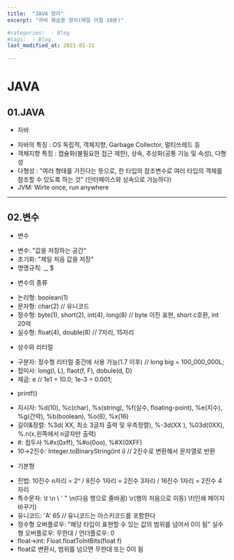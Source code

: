 ```yaml
---
title:  "JAVA 정리"
excerpt: "자바 복습용 정리(매일 아침 10분)"

#categories:  - Blog
#tags:  - Blog
last_modified_at: 2021-01-21
      
---
```


# JAVA


## 01.JAVA

* 자바
- 자바의 특징
      : OS 독립적, 객체지향, Garbage Collector, 멀티쓰레드 등
- 객체지향 특징
      : 캡슐화(불필요한 접근 제한), 상속, 추상화(공통 기능 및 속성), 다형성
- 다형성
      : "여러 형태를 가진다는 뜻으로, 한 타입의 참조변수로 여러 타입의 객체를 참조할 수 있도록 하는 것"
      (인터페이스와 상속으로 가능하다)
- JVM: Wirte once, run anywhere

*****
## 02.변수

* 변수
- 변수: "값을 저장하는 공간"
- 초기화: "제일 처음 값을 저장"
- 명명규칙: _, $

* 변수의 종류
- 논리형: boolean(1)
- 문자형: char(2) // 유니코드
- 정수형: byte(1), short(2), int(4), long(8) // byte 이진 표현, short c호환, int 20억
- 실수형: float(4), double(8) // 7자리, 15자리

* 상수와 리터럴
- 구분자: 정수형 리터럴 중간에 사용 가능(1.7 이후) // long big = 100_000_000L;
- 접미사: long(l, L), flaot(f, F), dobule(d, D)
- 제곱: e // 1e1 = 10.0; 1e-3 = 0.001;

* printf()
- 지시자: %d(10), %c(char), %s(string), %f(실수, floating-point), %e(지수), %g(간략), %b(boolean), %o(8), %x(16)
- 길이&정렬: %3d( XX, 최소 3글자 출력 및 우측정렬), %-3d(XX ), %03d(0XX), %.n(x,왼쪽에서 n글자만 출력)
- #: 접두사 %#x(0xff), %#o(0oo), %#X(0XFF)
- 10→2진수: Integer.toBinaryString(int i) // 2진수로 변환해서 문자열로 반환

* 기본형
- 진법: 10진수 n자리 = 2ⁿ / 8진수 1자리 = 2진수 3자리 / 16진수 1자리 = 2진수 4자리
- 특수문자: \t \n \\ \' \" \n(다음 행으로 줄바꿈) \r(행의 처음으로 이동) \f(인쇄 페이지 바꾸기)
- 유니코드: 'A' 65    // 유니코드는 아스키코드를 포함한다
- 정수형 오버플로우: "해당 타입이 표현할 수 있는 값의 범위를 넘어서 0이 됨"
  실수형 오버플로우: 무한대 / 언더플로우: 0
- float→int: Float.floatToIntBits(float f) 
- float로 변환시, 범위를 넘으면 무한대 또는 0이 됨


